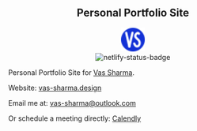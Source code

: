 <h2 align="center">Personal Portfolio Site</h2>
<div style="text-align: center;">
  <img src="images/favicon.svg" style="height: 48px" alt="favicon">
</div>
<div style="text-align: center;">
  <img src="https://api.netlify.com/api/v1/badges/e2cad718-3286-4c17-a80b-4438ef9bc580/deploy-status" alt="netlify-status-badge">
</div>

Personal Portfolio Site for [Vas Sharma](https://www.linkedin.com/in/vas-sharma/).

Website: [vas-sharma.design](https://vas-sharma.design)

Email me at: <a href="mailto:vasundhara.14@gmail.com?subject=Reaching out via GitHub">vas-sharma@outlook.com</a>

Or schedule a meeting directly: [Calendly](https://calendly.com/meet-vas/1hour)